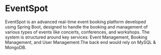 # EventSpot
EventSpot is an advanced real-time event booking platform developed using Spring Boot, designed to handle the booking and management of various types of events like concerts, conferences, and workshops. The system is structured around key services: Event Management, Booking Management, and User Management.The back end would rely on MySQL &amp; MongoDB.
